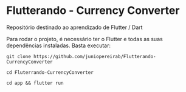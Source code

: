 # Flutterando - Currency Converter
Repositório destinado ao aprendizado de Flutter / Dart


Para rodar o projeto, é necessário ter o Flutter e todas as suas dependências instaladas. 
Basta executar:
```
git clone https://github.com/juniopereirab/Flutterando-CurrencyConverter

cd Fluterrando-CurrencyConverter

cd app && flutter run
```